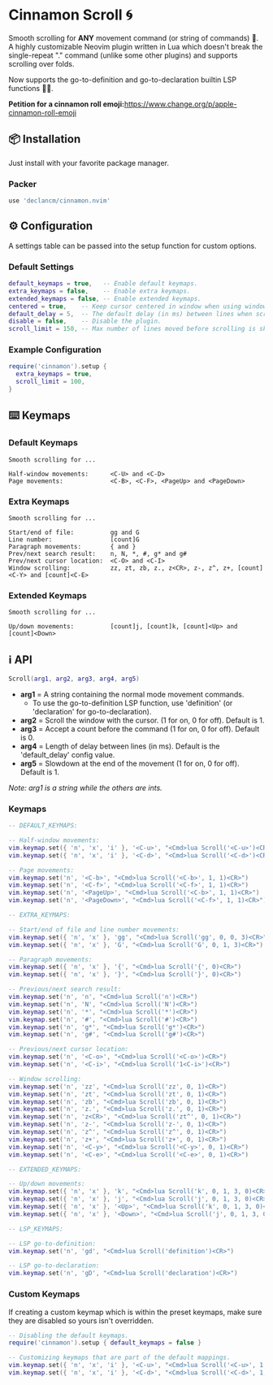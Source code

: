 # Cinnamon Scroll 🌀

Smooth scrolling for __ANY__ movement command (or string of commands) 🤯. A
highly customizable Neovim plugin written in Lua which doesn't break the
single-repeat "." command (unlike some other plugins) and supports scrolling
over folds.

Now supports the go-to-definition and go-to-declaration builtin LSP functions 🥳🎉.

__Petition for a cinnamon roll emoji:__<https://www.change.org/p/apple-cinnamon-roll-emoji>

## 📦 Installation

Just install with your favorite package manager.

### Packer

```lua
use 'declancm/cinnamon.nvim'
```

## ⚙️ Configuration

A settings table can be passed into the setup function for custom options.

### Default Settings

```lua
default_keymaps = true,   -- Enable default keymaps.
extra_keymaps = false,    -- Enable extra keymaps.
extended_keymaps = false, -- Enable extended keymaps.
centered = true,    -- Keep cursor centered in window when using window scrolling.
default_delay = 5,  -- The default delay (in ms) between lines when scrolling.
disable = false,    -- Disable the plugin.
scroll_limit = 150, -- Max number of lines moved before scrolling is skipped.
```

### Example Configuration

```lua
require('cinnamon').setup {
  extra_keymaps = true,
  scroll_limit = 100,
}
```

## ⌨️ Keymaps

### Default Keymaps

```
Smooth scrolling for ...

Half-window movements:      <C-U> and <C-D>
Page movements:             <C-B>, <C-F>, <PageUp> and <PageDown>
```

### Extra Keymaps

```
Smooth scrolling for ...

Start/end of file:          gg and G
Line number:                [count]G
Paragraph movements:        { and }
Prev/next search result:    n, N, *, #, g* and g#
Prev/next cursor location:  <C-O> and <C-I>
Window scrolling:           zz, zt, zb, z., z<CR>, z-, z^, z+, [count]<C-Y> and [count]<C-E>
```

### Extended Keymaps

```
Smooth scrolling for ...

Up/down movements:          [count]j, [count]k, [count]<Up> and [count]<Down>
```

## ℹ️ API

```lua
Scroll(arg1, arg2, arg3, arg4, arg5)
```

* __arg1__ = A string containing the normal mode movement commands.
  * To use the go-to-definition LSP function, use 'definition' (or 'declaration'
    for go-to-declaration).
* __arg2__ = Scroll the window with the cursor. (1 for on, 0 for off). Default is 1.
* __arg3__ = Accept a count before the command (1 for on, 0 for off). Default is 0.
* __arg4__ = Length of delay between lines (in ms). Default is the 'default_delay' config value.
* __arg5__ = Slowdown at the end of the movement (1 for on, 0 for off). Default is 1.

_Note: arg1 is a string while the others are ints._

### Keymaps

```lua
-- DEFAULT_KEYMAPS:

-- Half-window movements:
vim.keymap.set({ 'n', 'x', 'i' }, '<C-u>', "<Cmd>lua Scroll('<C-u>')<CR>")
vim.keymap.set({ 'n', 'x', 'i' }, '<C-d>', "<Cmd>lua Scroll('<C-d>')<CR>")

-- Page movements:
vim.keymap.set('n', '<C-b>', "<Cmd>lua Scroll('<C-b>', 1, 1)<CR>")
vim.keymap.set('n', '<C-f>', "<Cmd>lua Scroll('<C-f>', 1, 1)<CR>")
vim.keymap.set('n', '<PageUp>', "<Cmd>lua Scroll('<C-b>', 1, 1)<CR>")
vim.keymap.set('n', '<PageDown>', "<Cmd>lua Scroll('<C-f>', 1, 1)<CR>")

-- EXTRA_KEYMAPS:

-- Start/end of file and line number movements:
vim.keymap.set({ 'n', 'x' }, 'gg', "<Cmd>lua Scroll('gg', 0, 0, 3)<CR>")
vim.keymap.set({ 'n', 'x' }, 'G', "<Cmd>lua Scroll('G', 0, 1, 3)<CR>")

-- Paragraph movements:
vim.keymap.set({ 'n', 'x' }, '{', "<Cmd>lua Scroll('{', 0)<CR>")
vim.keymap.set({ 'n', 'x' }, '}', "<Cmd>lua Scroll('}', 0)<CR>")

-- Previous/next search result:
vim.keymap.set('n', 'n', "<Cmd>lua Scroll('n')<CR>")
vim.keymap.set('n', 'N', "<Cmd>lua Scroll('N')<CR>")
vim.keymap.set('n', '*', "<Cmd>lua Scroll('*')<CR>")
vim.keymap.set('n', '#', "<Cmd>lua Scroll('#')<CR>")
vim.keymap.set('n', 'g*', "<Cmd>lua Scroll('g*')<CR>")
vim.keymap.set('n', 'g#', "<Cmd>lua Scroll('g#')<CR>")

-- Previous/next cursor location:
vim.keymap.set('n', '<C-o>', "<Cmd>lua Scroll('<C-o>')<CR>")
vim.keymap.set('n', '<C-i>', "<Cmd>lua Scroll('1<C-i>')<CR>")

-- Window scrolling:
vim.keymap.set('n', 'zz', "<Cmd>lua Scroll('zz', 0, 1)<CR>")
vim.keymap.set('n', 'zt', "<Cmd>lua Scroll('zt', 0, 1)<CR>")
vim.keymap.set('n', 'zb', "<Cmd>lua Scroll('zb', 0, 1)<CR>")
vim.keymap.set('n', 'z.', "<Cmd>lua Scroll('z.', 0, 1)<CR>")
vim.keymap.set('n', 'z<CR>', "<Cmd>lua Scroll('zt^', 0, 1)<CR>")
vim.keymap.set('n', 'z-', "<Cmd>lua Scroll('z-', 0, 1)<CR>")
vim.keymap.set('n', 'z^', "<Cmd>lua Scroll('z^', 0, 1)<CR>")
vim.keymap.set('n', 'z+', "<Cmd>lua Scroll('z+', 0, 1)<CR>")
vim.keymap.set('n', '<C-y>', "<Cmd>lua Scroll('<C-y>', 0, 1)<CR>")
vim.keymap.set('n', '<C-e>', "<Cmd>lua Scroll('<C-e>', 0, 1)<CR>")

-- EXTENDED_KEYMAPS:

-- Up/down movements:
vim.keymap.set({ 'n', 'x' }, 'k', "<Cmd>lua Scroll('k', 0, 1, 3, 0)<CR>")
vim.keymap.set({ 'n', 'x' }, 'j', "<Cmd>lua Scroll('j', 0, 1, 3, 0)<CR>")
vim.keymap.set({ 'n', 'x' }, '<Up>', "<Cmd>lua Scroll('k', 0, 1, 3, 0)<CR>")
vim.keymap.set({ 'n', 'x' }, '<Down>', "<Cmd>lua Scroll('j', 0, 1, 3, 0)<CR>")

-- LSP_KEYMAPS:

-- LSP go-to-definition:
vim.keymap.set('n', 'gd', "<Cmd>lua Scroll('definition')<CR>")

-- LSP go-to-declaration:
vim.keymap.set('n', 'gD', "<Cmd>lua Scroll('declaration')<CR>")
```

### Custom Keymaps

If creating a custom keymap which is within the preset keymaps, make sure they 
are disabled so yours isn't overridden.

```lua
-- Disabling the default keymaps.
require('cinnamon').setup { default_keymaps = false }

-- Customizing keymaps that are part of the default mappings.
vim.keymap.set({ 'n', 'x', 'i' }, '<C-u>', "<Cmd>lua Scroll('<C-u>', 1, 0, 7)<CR>")
vim.keymap.set({ 'n', 'x', 'i' }, '<C-d>', "<Cmd>lua Scroll('<C-d>', 1, 0, 7)<CR>")
```
